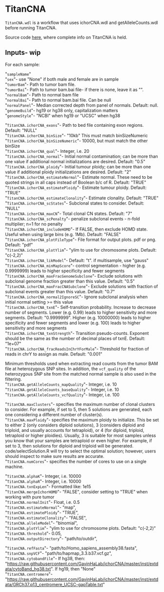 # TitanCNA
`TitanCNA.wdl` is a workflow that uses ichorCNA.wdl and getAlleleCounts.wdl before running TitanCNA.

Source code [here](https://github.com/gavinha/TitanCNA/tree/master), where complete info on TitanCNA is held.

## Inputs- wip

For each sample:

"`sampleName`"  
"`sex`"- use "None" if both male and female are in sample      
"`tumorBam`"- Path to tumor bam file.  
"`tumorBai`"- Path to tumor bam.bai file- if there is none, leave it as "".  
"`normalBam`"- Path to normal bam file  
"`normalBai`"- Path to normal bam.bai file. Can be null  
"`normalPanel`"- Median corrected depth from panel of normals. Default: null.  
"`genomeBuild`"- hg19 or hg38 only, capitalization matters  
"`genomeStyle`"- "NCBI" when hg19 or "UCSC" when hg38  

"`TitanCNA.ichorCNA_exons`"- Path to bed file containing exon regions. Default: "NULL"  
"`TitanCNA.ichorCNA_binSize`"- "10kb" This must match binSizeNumeric  
"`TitanCNA.ichorCNA_binSizeNumeric`"- 10000, but must match the other binSize   
"`TitanCNA.ichorCNA_qual`"- Integer, i.e. 20  
"`TitanCNA.ichorCNA_normal`"- Initial normal contamination; can be more than one value if additional normal initializations are desired. Default: "0.5"    
"`TitanCNA.ichorCNA_ploidy`"- Initial tumour ploidy; can be more than one value if additional ploidy initializations are desired. Default: "2"  
"`TitanCNA.ichorCNA_estimateNormal`"- Estimate normal. These need to be quoted strings in all caps instead of Boolean b/c of R. Default: "TRUE"   
"`TitanCNA.ichorCNA_estimatePloidy`"- Estimate tumour ploidy. Default: "TRUE"     
"`TitanCNA.ichorCNA_estimateClonality`"- Estimate clonality. Default: "TRUE"      
"`TitanCNA.ichorCNA_scStates`"- Subclonal states to consider. Default: "NULL"   
"`TitanCNA.ichorCNA_maxCN`"- Total clonal CN states. Default: "7"     
"`TitanCNA.ichorCNA_scPenalty`"- penalize subclonal events - n-fold multiplier; n=1 for no penalty     
"`TitanCNA.ichorCNA_includeHOMD`"- If FALSE, then exclude HOMD state. Useful when using large bins (e.g. 1Mb). Default: "FALSE" 
"`TitanCNA.ichorCNA_plotFileType`"- File format for output plots. pdf or png. Default: "pdf"   
"`TitanCNA.ichorCNA_plotYlim`"- "ylim to use for chromosome plots. Default: "c(-2,2)"  
"`TitanCNA.ichorCNA_likModel`"- Default: "t". if multisample, use "gauss"    
"`TitanCNA.ichorCNA_minMapScore`"- control segmentation - higher (e.g. 0.9999999) leads to higher specificity and fewer segments     
"`TitanCNA.ichorCNA_maxFracGenomeSubclone`"- Exclude solutions with subclonal genome fraction greater than this value. Default: "0.5"   
"`TitanCNA.ichorCNA_maxFracCNASubclone`"- Exclude solutions with fraction of subclonal events greater than this value. Default: "0.7"  
"`TitanCNA.ichorCNA_normal2IgnoreSC`"- Ignore subclonal analysis when initial normal setting >= this value    
"`TitanCNA.ichorCNA_txnE`"- Self-transition probability. Increase to decrease number of segments. Lower (e.g. 0.99) leads to higher sensitivity and more segments. Default: "0.9999999". Higher (e.g. 10000000) leads to higher specificity and fewer segments and lower (e.g. 100) leads to higher sensitivity and more segments     
"`TitanCNA.ichorCNA_txnStrength`"- Transition pseudo-counts. Exponent should be the same as the number of decimal places of txnE. Default: "1e+07"    
"`TitanCNA.ichorCNA_fracReadsInChrYForMale`"- Threshold for fraction of reads in chrY to assign as male. Default: "0.001"

Minimum thresholds used when extracting read counts from the tumor BAM file at heterozygous SNP sites. In addition, the `vcf_quality` of the heterozygous SNP site from the matched normal sample is also used in the filtering.  
"`TitanCNA.getAlleleCounts_mapQuality`"- Integer, i.e. 10  
"`TitanCNA.getAlleleCounts_baseQuality`"- Integer, i.e. 10  
"`TitanCNA.getAlleleCounts_vcfQuality`"- Integer, i.e. 100  

"`TitanCNA.maxClusters`"- specifies the maximum number of clonal clusters to consider. For example, if set to 5, then 5 solutions are generated, each one considering a different number of cluster(s).  
"`TitanCNA.maxPloidy`"- specifies the maximum ploidy to initialize. This be set to either 2 (only considers diploid solutions), 3 (considers diploid and triploid, and usually accounts for tetraploid), or 4 (for diploid, triploid, tetraploid or higher ploidies). Usually, 3 is suitable for most samples unless you know that your samples are tetraploid or even higher. For example, if set to 3, then solutions for diploid and triploid will be generated. code/selectSolution.R will try to select the optimal solution; however, users should inspect to make sure results are accurate.  
"`TitanCNA.numCores`"- specifies the number of cores to use on a single machine.  

"`TitanCNA.alphaK`"- Integer, i.e. 10000  
"`TitanCNA.alphaR`"- Integer, i.e. 10000  
"`TitanCNA.txnExpLen`"- Formatted like: 1e15  
"`TitanCNA.mergeIchorHOMD`"- "FALSE", consider setting to "TRUE" when working with pure tumor   
"`TitanCNA.normalInit`"- Float, i.e. 0.5  
"`TitanCNA.estimateNormal`"- "map",  
"`TitanCNA.estimatePloidy`"- "TRUE",  
"`TitanCNA.estimateClonality`"- "FALSE",  
"`TitanCNA.alleleModel`"- "binomial",  
"`TitanCNA.plotYlim`"- "ylim to use for chromosome plots. Default: "c(-2,2)"   
"`TitanCNA.threshold`"- 0.05,  
"`TitanCNA.outputDirectory`"- "path/to/outdir",

"`TitanCNA.refFasta`"- "path/to/Homo_sapiens_assembly38.fasta",
"`TitanCNA.snpVCF`"- "path/to/hapmap_3.3.b37.vcf.gz",
"`TitanCNA.cytobandFile`"- If hg38, then: "https://raw.githubusercontent.com/GavinHaLab/ichorCNA/master/inst/extdata/cytoBand_hg38.txt". If hg19, then "None"  
"`TitanCNA.centromere`"- "https://raw.githubusercontent.com/GavinHaLab/ichorCNA/master/inst/extdata/GRCh37.p13_centromere_UCSC-gapTable.txt"
